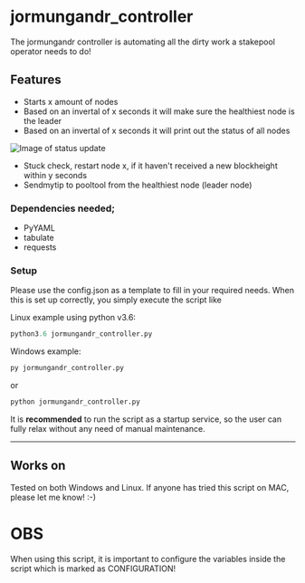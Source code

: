 # jormungandr_controller
The jormungandr controller is automating all the dirty work a stakepool operator needs to do!

## Features
- Starts x amount of nodes
- Based on an invertal of x seconds it will make sure the healthiest node is the leader
- Based on an invertal of x seconds it will print out the status of all nodes 

![Image of status update](https://raw.githubusercontent.com/kunoada/Cardano/master/jormungandr_controller/jormungandr_controller_stat_update.PNG)

- Stuck check, restart node x, if it haven't received a new blockheight within y seconds
- Sendmytip to pooltool from the healthiest node (leader node)

### Dependencies needed;
- PyYAML
- tabulate
- requests

### Setup
Please use the config.json as a template to fill in your required needs. When this is set up correctly, you simply execute the script like

Linux example using python v3.6:
```python
python3.6 jormungandr_controller.py
```

Windows example:
```python
py jormungandr_controller.py
```
or
```python
python jormungandr_controller.py
```

It is **recommended** to run the script as a startup service, so the user can fully relax without any need of manual maintenance.

---------------------

## Works on
Tested on both Windows and Linux. If anyone has tried this script on MAC, please let me know! :-)
# OBS 
When using this script, it is important to configure the variables inside the script which is marked as CONFIGURATION!

